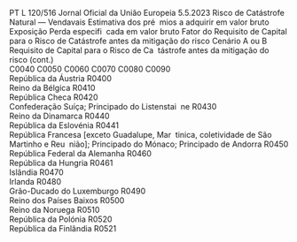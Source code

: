 PT  L 120/516 Jornal Oficial da União Europeia 5.5.2023
 Risco de Catástrofe Natural — Vendavais  Estimativa dos pré ­
mios a adquirir em 
valor bruto  Exposição  Perda especifi ­
cada em valor 
bruto  Fator do Requisito 
de Capital para o 
Risco de Catástrofe 
antes da mitigação 
do risco  Cenário A ou 
B Requisito de Capital 
para o Risco de Ca ­
tástrofe antes da 
mitigação do risco  (cont.)  
C0040  C0050  C0060  C0070  C0080  C0090  
República da Áustria  R0400  
Reino da Bélgica  R0410  
República Checa  R0420  
Confederação Suíça; Principado do Listenstai ­
ne  R0430  
Reino da Dinamarca  R0440  
República da Eslovénia  R0441  
República Francesa [exceto Guadalupe, Mar ­
tinica, coletividade de São Martinho e Reu ­
nião]; Principado do Mónaco; Principado de 
Andorra  R0450  
República Federal da Alemanha  R0460  
República da Hungria  R0461  
Islândia  R0470  
Irlanda  R0480  
Grão-Ducado do Luxemburgo  R0490  
Reino dos Países Baixos  R0500  
Reino da Noruega  R0510  
República da Polónia  R0520  
República da Finlândia  R0521